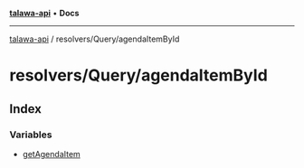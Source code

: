 [**talawa-api**](../../../README.md) • **Docs**

***

[talawa-api](../../../modules.md) / resolvers/Query/agendaItemById

# resolvers/Query/agendaItemById

## Index

### Variables

- [getAgendaItem](variables/getAgendaItem.md)
